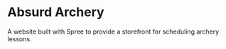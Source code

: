 # Absurd Archery

A website built with Spree to provide a storefront for scheduling archery lessons.
